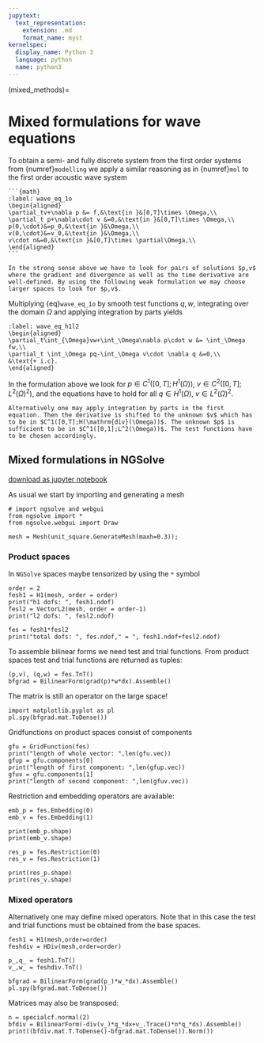 ```yaml
---
jupytext:
  text_representation:
    extension: .md
    format_name: myst
kernelspec:
  display_name: Python 3
  language: python
  name: python3
---
```


(mixed_methods)=
# Mixed formulations for wave equations

To obtain a semi- and fully discrete system from the first order systems from {numref}`modelling` we apply a similar reasoning as in {numref}`mol` to the first order acoustic wave system
````{card}
```{math}
:label: wave_eq_1o
\begin{aligned}
\partial_tv+\nabla p &= f,&\text{in }&[0,T]\times \Omega,\\
\partial_t p+\nabla\cdot v &=0,&\text{in }&[0,T]\times \Omega,\\
p(0,\cdot)&=p_0,&\text{in }&\Omega,\\
v(0,\cdot)&=v_0,&\text{in }&\Omega,\\
v\cdot n&=0,&\text{in }&[0,T]\times \partial\Omega,\\
\end{aligned}
```
````
```{prf:remark}
In the strong sense above we have to look for pairs of solutions $p,v$ where the gradient and divergence as well as the time derivative are well-defined. By using the following weak formulation we may choose larger spaces to look for $p,v$.
```

Multiplying {eq}`wave_eq_1o` by smooth test functions $q,w$, integrating over the domain $\Omega$ and applying integration by parts yields
```{math}
:label: wave_eq_h1l2
\begin{aligned}
\partial_t\int_{\Omega}vw+\int_\Omega\nabla p\cdot w &= \int_\Omega fw,\\
\partial_t \int_\Omega pq-\int_\Omega v\cdot \nabla q &=0,\\
&\text{+ i.c}.
\end{aligned}
```
In the formulation above we look for $p\in C^1([0,T];H^1(\Omega))$, $v\in C^2([0,T];L^2(\Omega)^2)$, and the equations have to hold for all $q\in H^1(\Omega)$, $v\in L^2(\Omega)^2$.
```{prf:remark}
Alternatively one may apply integration by parts in the first equation. Then the derivative is shifted to the unknown $v$ which has to be in $C^1([0,T];H(\mathrm{div}(\Omega))$. The unknown $p$ is sufficient to be in $C^1([0,1];L^2(\Omega))$. The test functions have to be chosen accordingly.
```

## Mixed formulations in NGSolve
[download as jupyter notebook](https://markuswess.github.io/waves/_sources/time-integration/mixed_methods_py.ipynb)

As usual we start by importing and generating a mesh

```{code-cell} ipython
# import ngsolve and webgui
from ngsolve import *
from ngsolve.webgui import Draw

mesh = Mesh(unit_square.GenerateMesh(maxh=0.3));
```
### Product spaces
In `NGSolve` spaces maybe tensorized by using the `*` symbol

```{code-cell} ipython
order = 2
fesh1 = H1(mesh, order = order)
print("h1 dofs: ", fesh1.ndof)
fesl2 = VectorL2(mesh, order = order-1)
print("l2 dofs: ", fesl2.ndof)

fes = fesh1*fesl2
print("total dofs: ", fes.ndof," = ", fesh1.ndof+fesl2.ndof)
```
To assemble bilinear forms we need test and trial functions. From product spaces test and trial functions are returned as tuples:

```{code-cell} ipython
(p,v), (q,w) = fes.TnT()
bfgrad = BilinearForm(grad(p)*w*dx).Assemble()
```
The matrix is still an operator on the large space!
```{code-cell} ipython
import matplotlib.pyplot as pl
pl.spy(bfgrad.mat.ToDense())
```
Gridfunctions on product spaces consist of components
```{code-cell} ipython
gfu = GridFunction(fes)
print("length of whole vector: ",len(gfu.vec))
gfup = gfu.components[0]
print("length of first component: ",len(gfup.vec))
gfuv = gfu.components[1]
print("length of second component: ",len(gfuv.vec))
```
Restriction and embedding operators are available:
```{code-cell} ipython
emb_p = fes.Embedding(0)
emb_v = fes.Embedding(1)

print(emb_p.shape)
print(emb_v.shape)

res_p = fes.Restriction(0)
res_v = fes.Restriction(1)

print(res_p.shape)
print(res_v.shape)
```
### Mixed operators

Alternatively one may define mixed operators. Note that in this case the test and trial functions must be obtained from the base spaces.
```{code-cell} ipython
fesh1 = H1(mesh,order=order)
feshdiv = HDiv(mesh,order=order)

p_,q_ = fesh1.TnT()
v_,w_ = feshdiv.TnT()

bfgrad = BilinearForm(grad(p_)*w_*dx).Assemble()
pl.spy(bfgrad.mat.ToDense())
```
Matrices may also be transposed:
```{code-cell} ipython
n = specialcf.normal(2)
bfdiv = BilinearForm(-div(v_)*q_*dx+v_.Trace()*n*q_*ds).Assemble()
print((bfdiv.mat.T.ToDense()-bfgrad.mat.ToDense()).Norm())
```
